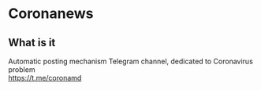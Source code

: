 # Coronanews

## What is it
Automatic posting mechanism Telegram channel, dedicated to Coronavirus problem  
https://t.me/coronamd
